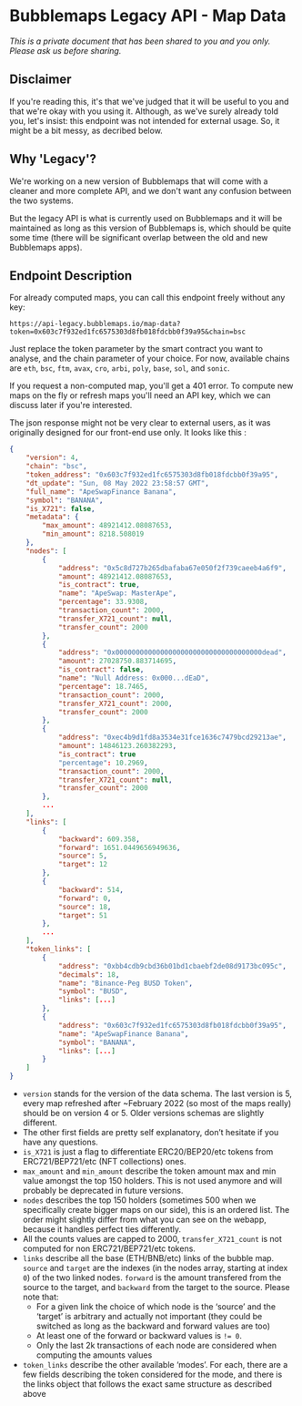 # Bubblemaps Legacy API - Map Data

*This is a private document that has been shared to you and you only. Please ask us before sharing.*

## Disclaimer

If you're reading this, it's that we've judged that it will be useful to you and that we're okay with you using it. Although, as we've surely already told you, let's insist: this endpoint was not intended for external usage. So, it might be a bit messy, as decribed below.

## Why 'Legacy'?

We're working on a new version of Bubblemaps that will come with a cleaner and more complete API, and we don't want any confusion between the two systems.

But the legacy API is what is currently used on Bubblemaps and it will be maintained as long as this version of Bubblemaps is, which should be quite some time (there will be significant overlap between the old and new Bubblemaps apps).

## Endpoint Description
For already computed maps, you can call this endpoint freely without any key:

```
https://api-legacy.bubblemaps.io/map-data?token=0x603c7f932ed1fc6575303d8fb018fdcbb0f39a95&chain=bsc
```

Just replace the token parameter by the smart contract you want to analyse, and the chain parameter of your choice. For now, available chains are `eth`, `bsc`, `ftm`, `avax`, `cro`, `arbi`, `poly`, `base`, `sol`, and `sonic`.


If you request a non-computed map, you'll get a 401 error. To compute new maps on the fly or refresh maps you'll need an API key, which we can discuss later if you're interested.

The json response might not be very clear to external users, as it was originally designed for our front-end use only. It looks like this :


```json
{
    "version": 4,
    "chain": "bsc",
    "token_address": "0x603c7f932ed1fc6575303d8fb018fdcbb0f39a95",
    "dt_update": "Sun, 08 May 2022 23:58:57 GMT",
    "full_name": "ApeSwapFinance Banana",
    "symbol": "BANANA",
    "is_X721": false,
    "metadata": {
        "max_amount": 48921412.08087653,
        "min_amount": 8218.508019
    },
    "nodes": [
        {
            "address": "0x5c8d727b265dbafaba67e050f2f739caeeb4a6f9",
            "amount": 48921412.08087653,
            "is_contract": true,
            "name": "ApeSwap: MasterApe",
            "percentage": 33.9308,
            "transaction_count": 2000,
            "transfer_X721_count": null,
            "transfer_count": 2000
        },
        {
            "address": "0x000000000000000000000000000000000000dead",
            "amount": 27028750.883714695,
            "is_contract": false,
            "name": "Null Address: 0x000...dEaD",
            "percentage": 18.7465,
            "transaction_count": 2000,
            "transfer_X721_count": 2000,
            "transfer_count": 2000
        },
        {
            "address": "0xec4b9d1fd8a3534e31fce1636c7479bcd29213ae",
            "amount": 14846123.260382293,
            "is_contract": true
            "percentage": 10.2969,
            "transaction_count": 2000,
            "transfer_X721_count": null,
            "transfer_count": 2000
        },
        ...
    ],
    "links": [
        {
            "backward": 609.358,
            "forward": 1651.0449656949636,
            "source": 5,
            "target": 12
        },
        {
            "backward": 514,
            "forward": 0,
            "source": 18,
            "target": 51
        },
        ...
    ],
    "token_links": [
        {
            "address": "0xbb4cdb9cbd36b01bd1cbaebf2de08d9173bc095c",
            "decimals": 18,
            "name": "Binance-Peg BUSD Token",
            "symbol": "BUSD",
            "links": [...]
        },
        {
            "address": "0x603c7f932ed1fc6575303d8fb018fdcbb0f39a95",
            "name": "ApeSwapFinance Banana",
            "symbol": "BANANA",
            "links": [...]
        }
    ]
}
```

- `version` stands for the version of the data schema. The last version is 5, every map refreshed after ~February 2022 (so most of the maps really) should be on version 4 or 5. Older versions schemas are slightly different.
- The other first fields are pretty self explanatory, don’t hesitate if you have any questions.
- `is_X721` is just a flag to differentiate ERC20/BEP20/etc tokens from ERC721/BEP721/etc (NFT collections) ones.
- `max_amount` and `min_amount` describe the token amount max and min value amongst the top 150 holders. This is not used anymore and will probably be deprecated in future versions.
- `nodes` describes the top 150 holders (sometimes 500 when we specifically create bigger maps on our side), this is an ordered list. The order might slightly differ from what you can see on the webapp, because it handles perfect ties differently.
- All the counts values are capped to 2000, `transfer_X721_count` is not computed for non ERC721/BEP721/etc tokens.
- `links` describe all the base (ETH/BNB/etc) links of the bubble map. `source` and `target` are the indexes (in the nodes array, starting at index `0`) of the two linked nodes. `forward` is the amount transfered from the source to the target, and `backward` from the target to the source. Please note that:
    - For a given link the choice of which node is the ‘source’ and the ‘target’ is arbitrary and actually not important (they could be switched as long as the backward and forward values are too)
    - At least one of the forward or backward values is `!= 0`. 
    - Only the last 2k transactions of each node are considered when computing the amounts values
- `token_links` describe the other available ‘modes’. For each, there are a few fields describing the token considered for the mode, and there is  the links object that follows the exact same structure as described above